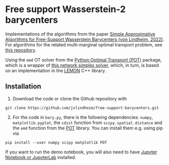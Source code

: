 # Free support Wasserstein-2 barycenters
Implementations of the algorithms from the paper [Simple Approximative Algorithms for Free-Support Wasserstein Barycenters (von Lindheim, 2022)](https://arxiv.org/abs/2203.05267). For algorithms for the related multi-marginal optimal transport problem, see [this repository](https://github.com/jvlindheim/mot).

Using the `emd` OT solver from the [Python Optimal Transport (POT)](https://pythonot.github.io/index.html) package, which is a wrapper of [this network simplex solver](https://github.com/nbonneel/network_simplex), which, in turn, is based on an implementation in the [LEMON](http://lemon.cs.elte.hu/pub/doc/latest-svn/index.html) C++ library.

## Installation
1. Download the code or clone the Github repository with
```
git clone https://github.com/jvlindheim/free-support-barycenters.git
```
2. For the code in `bary.py`, there is the following dependencies: `numpy`, `matplotlib.pyplot`, the `cdist` function from `scipy.spatial.distance` and the `emd` function from the [POT](https://pythonot.github.io/index.html) library. You can install them e.g. using pip via
```
pip install --user numpy scipy matplotlib POT
```
If you want to run the demo notebook, you will also need to have [Jupyter Notebook or JupyterLab](https://jupyter.org/install) installed.
